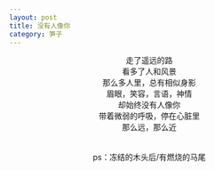 ```yaml
---
layout: post
title: 没有人像你
category: 笋子
---
```


<center>
走了遥远的路 <br>
看多了人和风景 <br>
那么多人里，总有相似身影 <br>
眉眼，笑容，言语，神情 <br>
却始终没有人像你 <br>
带着微弱的呼吸，停在心脏里 <br>
那么远，那么近 <br>
 <br>
 <br>
ps：冻结的木头后/有燃烧的马尾 <br>
<br>
</center>
